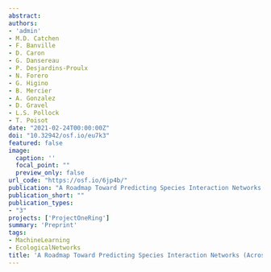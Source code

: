 ```yaml
---
abstract:
authors:
- 'admin'
- M.D. Catchen
- F. Banville
- D. Caron
- G. Dansereau
- P. Desjardins-Proulx
- N. Forero
- G. Higino
- B. Mercier
- A. Gonzalez
- D. Gravel
- L.S. Pollock
- T. Poisot
date: "2021-02-24T00:00:00Z"
doi: "10.32942/osf.io/eu7k3"
featured: false
image:
  caption: ''
  focal_point: ""
  preview_only: false
url_code: "https://osf.io/6jp4b/"
publication: "A Roadmap Toward Predicting Species Interaction Networks (Across Space and Time)"
publication_short: ""
publication_types:
- "3"
projects: ['ProjectOneRing']
summary: 'Preprint'
tags:
- MachineLearning
- EcologicalNetworks
title: 'A Roadmap Toward Predicting Species Interaction Networks (Across Space and Time)'
---
```

